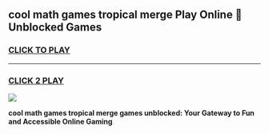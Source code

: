 
## cool math games tropical merge Play Online 👋 Unblocked Games
<h3>
<a href="https://news.freeplayer.one?title=cool_math_games_tropical_merge&ref=17CMG">CLICK TO PLAY</a></h3>
<hr>

<h3>
<a href="https://news.freeplayer.one?title=cool_math_games_tropical_merge&ref=17CMG">CLICK 2 PLAY</a>
  
</h3>

<a href="https://news.freeplayer.one?title=cool_math_games_tropical_merge&ref=17CMG/"><img src="https://clearcache.store/games.png"></a>


**cool math games tropical merge games unblocked: Your Gateway to Fun and Accessible Online Gaming**
